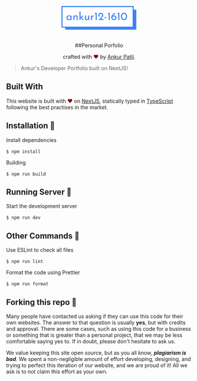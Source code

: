 <div align="center">
  <img alt="HG_LOGO" src="images/logo.svg" height="64" />
</div>

<br>
<p align="center">
##Personal Porfolio
</p>
<p align="center">
crafted with <span style="color: #8b0000;">&hearts;</span> by <a href="https://itsankur.tech">Ankur Patil</a>.
</p>

> Ankur's Developer Portfolio built on NextJS!

## Built With

This website is built with <span style="color: #8b0000;">&hearts;</span> on [NextJS](https://nextjs.org/), statically typed in [TypeScript](https://www.typescriptlang.org/) following the best practises in the market.

## Installation 🔧

Install dependencies

```
$ npm install
```

Building

```
$ npm run build
```

## Running Server 🚀

Start the development server

```
$ npm run dev
```

## Other Commands 🚧

Use ESLint to check all files

```
$ npm run lint
```

Format the code using Prettier

```
$ npm run format
```

## Forking this repo 🚨

Many people have contacted us asking if they can use this code for their own websites. The answer to that question is usually **yes**, but with credits and approval. There are some cases, such as using this code for a business or something that is greater than a personal project, that we may be less comfortable saying yes to. If in doubt, please don't hesitate to ask us.

We value keeping this site open source, but as you all know, _**plagiarism is bad**_. We spent a non-negligible amount of effort developing, designing, and trying to perfect this iteration of our website, and we are proud of it! All we ask is to not claim this effort as your own.
